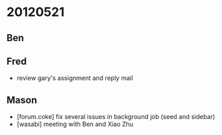 # 20120521

## Ben



## Fred
- review gary's assignment and reply mail



## Mason
- [forum.coke] fix several issues in background job (seed and sidebar)
- [wasabi] meeting with Ben and Xiao Zhu